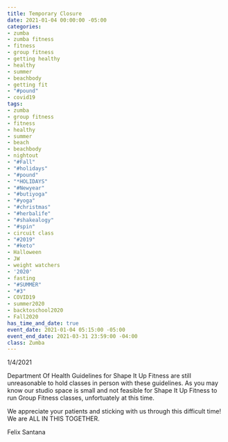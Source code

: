 ```yaml
---
title: Temporary Closure
date: 2021-01-04 00:00:00 -05:00
categories:
- zumba
- zumba fitness
- fitness
- group fitness
- getting healthy
- healthy
- summer
- beachbody
- getting fit
- "#pound"
- covid19
tags:
- zumba
- group fitness
- fitness
- healthy
- summer
- beach
- beachbody
- nightout
- "#Fall"
- "#holidays"
- "#pound"
- "*HOLIDAYS"
- "#Newyear"
- "#butiyoga"
- "#yoga"
- "#christmas"
- "#herbalife"
- "#shakealogy"
- "#spin"
- circuit class
- "#2019"
- "#keto"
- Halloween
- JW
- weight watchers
- '2020'
- fasting
- "#SUMMER"
- "#3"
- COVID19
- summer2020
- backtoschool2020
- Fall2020
has_time_and_date: true
event_date: 2021-01-04 05:15:00 -05:00
event_end_date: 2021-03-31 23:59:00 -04:00
class: Zumba
---
```


1/4/2021

 Department Of Health Guidelines for Shape It Up Fitness are still unreasonable to hold classes in person with these guidelines. As you may know our studio space is small and not feasible for Shape It Up Fitness to run Group Fitness classes, unfortuately at this time.

We appreciate your patients and sticking with us through this difficult time! We are ALL IN THIS TOGETHER.

Felix Santana
